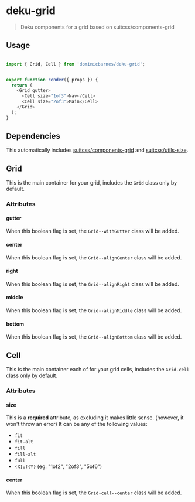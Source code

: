 # deku-grid

> Deku components for a grid based on suitcss/components-grid

## Usage

```js

import { Grid, Cell } from 'dominicbarnes/deku-grid';


export function render({ props }) {
  return (
    <Grid gutter>
      <Cell size="1of3">Nav</Cell>
      <Cell size="2of3">Main</Cell>
    </Grid>
  );
}

```

## Dependencies

This automatically includes [suitcss/components-grid](https://github.com/suitcss/components-grid)
and [suitcss/utils-size](https://github.com/suitcss/utils-size).


## Grid

This is the main container for your grid, includes the `Grid` class only by default.

### Attributes

#### gutter

When this boolean flag is set, the `Grid--withGutter` class will be added.

#### center

When this boolean flag is set, the `Grid--alignCenter` class will be added.

#### right

When this boolean flag is set, the `Grid--alignRight` class will be added.

#### middle

When this boolean flag is set, the `Grid--alignMiddle` class will be added.

#### bottom

When this boolean flag is set, the `Grid--alignBottom` class will be added.

## Cell

This is the main container each of for your grid cells, includes the `Grid-cell` class only by default.

### Attributes

#### size

This is a **required** attribute, as excluding it makes little sense. (however, it won't throw an error)
It can be any of the following values:

 - `fit`
 - `fit-alt`
 - `fill`
 - `fill-alt`
 - `full`
 - `{X}of{Y}` (eg: "1of2", "2of3", "5of6")

#### center

When this boolean flag is set, the `Grid-cell--center` class will be added.

